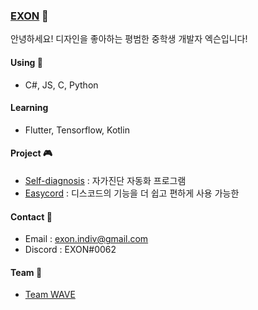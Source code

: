 ### [EXON](https://github-readme-stats.anuraghazra1.vercel.app/api?username=1-EXON&show_icons=true&title_color=fff&icon_color=79ff97&text_color=9f9f9f&bg_color=151515) 👋
안녕하세요! 디자인을 좋아하는 평범한 중학생 개발자 엑슨입니다!

#### Using 🧪
- C#, JS, C, Python

#### Learning
- Flutter, Tensorflow, Kotlin

#### Project 🎮
- [Self-diagnosis](https://github.com/1-EXON/Self-diagnosis) : 자가진단 자동화 프로그램
- [Easycord](https://github.com/1-EXON/EasyCord) : 디스코드의 기능을 더 쉽고 편하게 사용 가능한 

#### Contact 📢
- Email : exon.indiv@gmail.com
- Discord : EXON#0062

#### Team 💎
- [Team WAVE](https://teamwv.ml)
